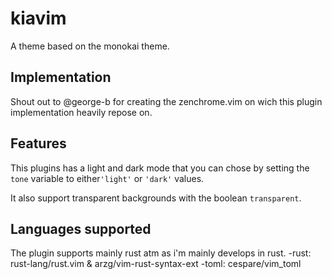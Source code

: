 # kiavim
A theme based on the monokai theme.

## Implementation
Shout out to @george-b for creating the zenchrome.vim on wich this plugin implementation heavily repose on.

## Features
This plugins has a light and dark mode that you can chose by setting the `tone` variable to either`'light'` or `'dark'` values.

It also support transparent backgrounds with the boolean `transparent`.

## Languages supported
The plugin supports mainly rust atm as i'm mainly develops in rust.
-rust: rust-lang/rust.vim & arzg/vim-rust-syntax-ext
-toml: cespare/vim_toml

